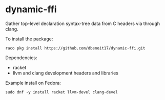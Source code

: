 dynamic-ffi
===========

Gather top-level declaration syntax-tree data from C
headers via through clang.

To install the package:
```
raco pkg install https://github.com/dbenoit17/dynamic-ffi.git
```

Dependencies:
* racket
* llvm and clang development headers and libraries

Example install on Fedora:
```
sudo dnf -y install racket llvm-devel clang-devel
```
